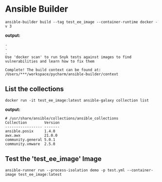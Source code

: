 # Ansible Builder

```shell
ansible-builder build --tag test_ee_image --container-runtime docker -v 3
```
__output:__
```text
.
.
.
Use 'docker scan' to run Snyk tests against images to find vulnerabilities and learn how to fix them

Complete! The build context can be found at: /Users/***/workspace/pycharm/ansible-builder/context
```

## List the collections
```shell
docker run -it test_ee_image:latest ansible-galaxy collection list
```
__output:__
```text
# /usr/share/ansible/collections/ansible_collections
Collection        Version
----------------- -------
ansible.posix     1.4.0  
awx.awx           21.0.0 
community.general 5.0.1  
community.vmware  2.5.0  
```

## Test the 'test_ee_image' Image
```shell
ansible-runner run --process-isolation demo -p test.yml --container-image test_ee_image:latest
```




